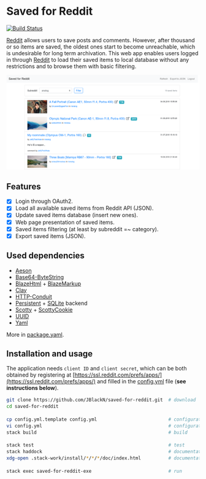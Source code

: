 # Saved for Reddit

[![Build Status](https://travis-ci.com/JBlackN/saved-for-reddit.svg?token=UyUqK5Y7LhTWBHGCPQhz&branch=master)](https://travis-ci.com/JBlackN/saved-for-reddit)

[Reddit](https://www.reddit.com) allows users to save posts and comments. However, after thousand or so items are saved, the oldest ones start to become unreachable, which is undesirable for long term archivation. This web app enables users logged in through [Reddit](https://www.reddit.com) to load their saved items to local database without any restrictions and to browse them with basic filtering.

![Saved for Reddit application screenshot](screenshot.png)

## Features

- [x] Login through OAuth2.
- [x] Load all available saved items from Reddit API (JSON).
- [x] Update saved items database (insert new ones).
- [x] Web page presentation of saved items.
- [x] Saved items filtering (at least by subreddit =~ category).
- [x] Export saved items (JSON).

## Used dependencies

- [Aeson](http://hackage.haskell.org/package/aeson)
- [Base64-ByteString](https://hackage.haskell.org/package/base64-bytestring)
- [BlazeHtml](https://hackage.haskell.org/package/blaze-html) + [BlazeMarkup](https://hackage.haskell.org/package/blaze-markup)
- [Clay](https://hackage.haskell.org/package/clay)
- [HTTP-Conduit](https://hackage.haskell.org/package/http-conduit)
- [Persistent](http://hackage.haskell.org/package/persistent) + [SQLite](https://www.sqlite.org/index.html) backend
- [Scotty](https://github.com/scotty-web/scotty) + [ScottyCookie](https://hackage.haskell.org/package/scotty-cookie)
- [UUID](https://hackage.haskell.org/package/uuid)
- [Yaml](https://hackage.haskell.org/package/yaml)

More in [package.yaml](package.yaml).

## Installation and usage

The application needs `client ID` and `client secret`, which can be both obtained by registering at [https://ssl.reddit.com/prefs/apps/](https://ssl.reddit.com/prefs/apps/) and filled in the [config.yml](config.yml.template) file (**see instructions below**).

```bash
git clone https://github.com/JBlackN/saved-for-reddit.git  # download
cd saved-for-reddit

cp config.yml.template config.yml                          # configuration (initialization)
vi config.yml                                              # configuration (editing)
stack build                                                # build

stack test                                                 # test
stack haddock                                              # documentation (build)
xdg-open .stack-work/install/*/*/*/doc/index.html          # documentation (browse)

stack exec saved-for-reddit-exe                            # run
```
